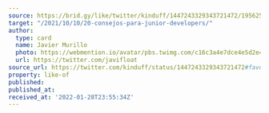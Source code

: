 ```yaml
---
source: https://brid.gy/like/twitter/kinduff/1447243329343721472/195625914
target: "/2021/10/10/20-consejos-para-junior-developers/"
author:
  type: card
  name: Javier Murillo
  photo: https://webmention.io/avatar/pbs.twimg.com/c16c3a4e7dce4e5d2e4d29487562d77ca9cad51f79f37a67da57aa8587650aed.jpg
  url: https://twitter.com/javifloat
source_url: https://twitter.com/kinduff/status/1447243329343721472#favorited-by-195625914
property: like-of
published:
published_at:
received_at: '2022-01-28T23:55:34Z'
---
```


